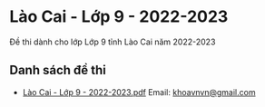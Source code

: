 # Lào Cai - Lớp 9 - 2022-2023

Đề thi dành cho lớp Lớp 9 tỉnh Lào Cai năm 2022-2023

## Danh sách đề thi

- [Lào Cai - Lớp 9 - 2022-2023.pdf](Lào%20Cai%20-%20Lớp%209%20-%202022-2023.pdf)
Email: khoavnvn@gmail.com

